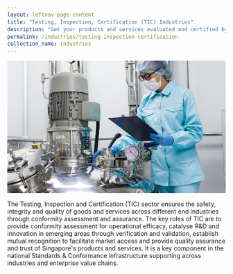 ```yaml
---
layout: leftnav-page-content
title: "Testing, Inspection, Certification (TIC) Industries"
description: "Get your products and services evaluated and certified by a Singapore Accreditation Council (SAC)-accredited Conformity Assessment Body (CAB)."
permalink: /industries/testing-inspection-certification
collection_name: industries
---
```


![Testing, Inspection, Certification Industries](/images/industries/tic.jpg)

The Testing, Inspection and Certification (TIC) sector ensures the safety, integrity and quality of goods and services across different end industries through conformity assessment and assurance. The key roles of TIC are to provide conformity assessment for operational efficacy, catalyse R&D and innovation in emerging areas through verification and validation, establish mutual recognition to facilitate market access and provide quality assurance and trust of Singapore's products and services. It is a key component in the national Standards & Conformance infrastructure supporting across industries and enterprise value chains.

